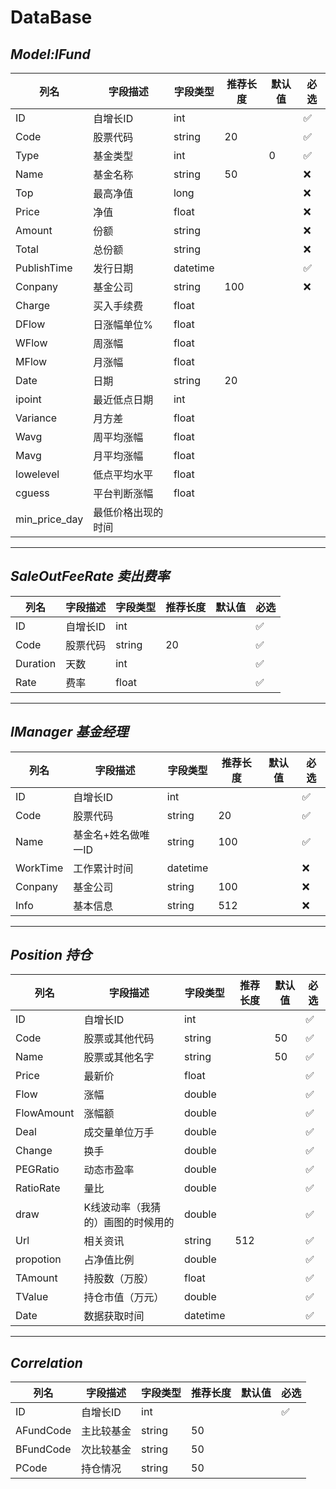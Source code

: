 # DataBase

## _Model:IFund_

| 列名          | 字段描述           | 字段类型 | 推荐长度 | 默认值 | 必选 |
| ------------- | ------------------ | -------- | -------- | ------ | ---- |
| ID            | 自增长ID           | int      |          |        | ✅   |
| Code          | 股票代码           | string   | 20       |        | ✅   |
| Type          | 基金类型           | int      |          | 0      | ✅   |
| Name          | 基金名称           | string   | 50       |        | ❌   |
| Top           | 最高净值           | long     |          |        | ❌   |
| Price         | 净值               | float    |          |        | ❌   |
| Amount        | 份额               | string   |          |        | ❌   |
| Total         | 总份额             | string   |          |        | ❌   |
| PublishTime   | 发行日期           | datetime |          |        | ✅   |
| Conpany       | 基金公司           | string   | 100      |        | ❌   |
| Charge        | 买入手续费         | float    |          |        |      |
| DFlow         | 日涨幅单位%        | float    |          |        |      |
| WFlow         | 周涨幅             | float    |          |        |      |
| MFlow         | 月涨幅             | float    |          |        |      |
| Date          | 日期               | string   | 20       |        |      |
| ipoint        | 最近低点日期       | int      |          |        |      |
| Variance      | 月方差             | float    |          |        |      |
| Wavg          | 周平均涨幅         | float    |          |        |      |
| Mavg          | 月平均涨幅         | float    |          |        |      |
| lowelevel     | 低点平均水平       | float    |          |        |      |
| cguess        | 平台判断涨幅       | float    |          |        |      |
| min_price_day | 最低价格出现的时间 |          |          |        |      |

---

## _SaleOutFeeRate 卖出费率_

| 列名     | 字段描述 | 字段类型 | 推荐长度 | 默认值 | 必选 |
| -------- | -------- | -------- | -------- | ------ | ---- |
| ID       | 自增长ID | int      |          |        | ✅   |
| Code     | 股票代码 | string   | 20       |        | ✅   |
| Duration | 天数     | int      |          |        | ✅   |
| Rate     | 费率     | float    |          |        | ✅   |

---

## _IManager 基金经理_

| 列名     | 字段描述            | 字段类型 | 推荐长度 | 默认值 | 必选 |
| -------- | ------------------- | -------- | -------- | ------ | ---- |
| ID       | 自增长ID            | int      |          |        | ✅   |
| Code     | 股票代码            | string   | 20       |        | ✅   |
| Name     | 基金名+姓名做唯一ID | string   | 100      |        | ✅   |
| WorkTime | 工作累计时间        | datetime |          |        | ❌   |
| Conpany  | 基金公司            | string   | 100      |        | ❌   |
| Info     | 基本信息            | string   | 512      |        | ❌   |

---

## _Position 持仓_

| 列名       | 字段描述                          | 字段类型 | 推荐长度 | 默认值 | 必选 |
| ---------- | --------------------------------- | -------- | -------- | ------ | ---- |
| ID         | 自增长ID                          | int      |          |        | ✅   |
| Code       | 股票或其他代码                    | string   |          | 50     | ✅   |
| Name       | 股票或其他名字                    | string   |          | 50     | ✅   |
| Price      | 最新价                            | float    |          |        | ✅   |
| Flow       | 涨幅                              | double   |          |        | ✅   |
| FlowAmount | 涨幅额                            | double   |          |        | ✅   |
| Deal       | 成交量单位万手                    | double   |          |        | ✅   |
| Change     | 换手                              | double   |          |        | ✅   |
| PEGRatio   | 动态市盈率                        | double   |          |        | ✅   |
| RatioRate  | 量比                              | double   |          |        | ✅   |
| draw       | K线波动率（我猜的）画图的时候用的 | double   |          |        | ✅   |
| Url        | 相关资讯                          | string   | 512      |        | ✅   |
| propotion  | 占净值比例                        | double   |          |        | ✅   |
| TAmount    | 持股数（万股）                    | float    |          |        | ✅   |
| TValue     | 持仓市值（万元）                  | double   |          |        | ✅   |
| Date       | 数据获取时间                      | datetime |          |        | ✅   |

---

## _Correlation_

| 列名      | 字段描述   | 字段类型 | 推荐长度 | 默认值 | 必选 |
| --------- | ---------- | -------- | -------- | ------ | ---- |
| ID        | 自增长ID   | int      |          |        | ✅   |
| AFundCode | 主比较基金 | string   | 50       |        |      |
| BFundCode | 次比较基金 | string   | 50       |        |      |
| PCode     | 持仓情况   | string   | 50       |        |      |
